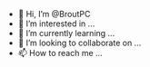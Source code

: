 - 👋 Hi, I’m @BroutPC
- 👀 I’m interested in ...
- 🌱 I’m currently learning ...
- 💞️ I’m looking to collaborate on ...
- 📫 How to reach me ...

<!---
BroutPC/BroutPC is a ✨ special ✨ repository because its `README.md` (this file) appears on your GitHub profile.
You can click the Preview link to take a look at your changes.
--->
